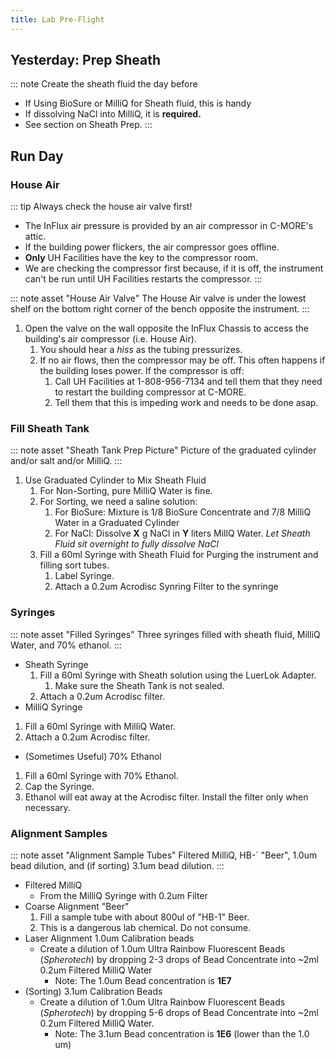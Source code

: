 ```yaml
---
title: Lab Pre-Flight
---
```



## Yesterday: Prep Sheath

::: note Create the sheath fluid the day before
-   If Using BioSure or MilliQ for Sheath fluid, this is handy
-   If dissolving NaCl into MilliQ, it is **required.** 
-   See section on Sheath Prep.
:::

## Run Day

### House Air

::: tip Always check the house air valve first!
-   The InFlux air pressure is provided by an air compressor in C-MORE's attic. 
-   If the building power flickers, the air compressor goes offline. 
-   **Only** UH Facilities have the key to the compressor room. 
-   We are checking the compressor first because, if it is off, the instrument can't be run until UH Facilities restarts the compressor.
:::

::: note asset "House Air Valve"
The House Air valve is under the lowest shelf on the bottom right corner of the bench opposite the instrument.
:::

1. Open the valve on the wall opposite the InFlux Chassis to access the building's air compressor (i.e. House Air).
    1. You should hear a *hiss* as the tubing pressurizes.
    2. If no air flows, then the compressor may be off. This often happens if the building loses power. If the compressor is off:
        1. Call UH Facilities at 1-808-956-7134 and tell them that they need to restart the building compressor at C-MORE.
        2. Tell them that this is impeding work and needs to be done asap.


### Fill Sheath Tank

::: note asset "Sheath Tank Prep Picture"
Picture of the graduated cylinder and/or salt and/or MilliQ.
:::

1. Use Graduated Cylinder to Mix Sheath Fluid
    1. For Non-Sorting, pure MilliQ Water is fine.
    2. For Sorting, we need a saline solution:
        1. For BioSure: Mixture is 1/8 BioSure Concentrate and 7/8 MilliQ Water in a Graduated Cylinder
        2. For NaCl: Dissolve **X** g NaCl in **Y** liters MillQ Water. *Let Sheath Fluid sit overnight to fully dissolve NaCl*
    3. Fill a 60ml Syringe with Sheath Fluid for Purging the instrument and filling sort tubes.
        1. Label Syringe.
        2. Attach a 0.2um Acrodisc Synring Filter to the synringe

### Syringes

::: note asset "Filled Syringes"
Three syringes filled with sheath fluid, MilliQ Water, and 70% ethanol.
:::

-   Sheath Syringe
    1.  Fill a 60ml Syringe with Sheath solution using the LuerLok Adapter.
        1.  Make sure the Sheath Tank is not sealed.
    2.  Attach a 0.2um Acrodisc filter. 
-   MilliQ Syringe
   1.  Fill a 60ml Syringe with MilliQ Water.
   2.  Attach a 0.2um Acrodisc filter.
-   (Sometimes Useful) 70% Ethanol
   1.  Fill a 60ml Syringe with 70% Ethanol.
   2.  Cap the Syringe. 
   3.  Ethanol will eat away at the Acrodisc filter. Install the filter only when necessary.
   

### Alignment Samples

::: note asset "Alignment Sample Tubes"
Filtered MilliQ, HB-` "Beer", 1.0um bead dilution, and (if sorting) 3.1um bead dilution.
:::

-   Filtered MilliQ
    -   From the MilliQ Syringe with 0.2um Filter
-   Coarse Alignment "Beer"
    1.  Fill a sample tube with about 800ul of "HB-1" Beer.
    2.  This is a dangerous lab chemical. Do not consume.
-   Laser Alignment 1.0um Calibration beads
    -   Create a dilution of 1.0um Ultra Rainbow Fluorescent Beads (*Spherotech*) by dropping 2-3 drops of Bead Concentrate into ~2ml 0.2um Filtered MilliQ Water
        -   Note: The 1.0um Bead concentration is **1E7**
-   (Sorting) 3.1um Calibration Beads
    -   Create a dilution of 1.0um Ultra Rainbow Fluorescent Beads (*Spherotech*) by dropping 5-6 drops of Bead Concentrate into ~2ml 0.2um Filtered MilliQ Water.
        -   Note: The 3.1um Bead concentration is **1E6** (lower than the 1.0 um)